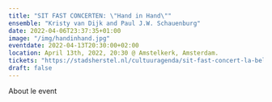 ```yaml
---
title: "SIT FAST CONCERTEN: \"Hand in Hand\""
ensemble: "Kristy van Dijk and Paul J.W. Schauenburg"
date: 2022-04-06T23:37:35+01:00
image: "/img/handinhand.jpg"
eventdate: 2022-04-13T20:30:00+02:00
location: April 13th, 2022, 20:30 @ Amstelkerk, Amsterdam.
tickets: "https://stadsherstel.nl/cultuuragenda/sit-fast-concert-la-belle-compagnie-trio-le-reveil/"
draft: false
---
```


About le event

